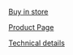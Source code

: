 [Buy in store](https://store.bitcraze.io/products/breakout-deck)

[Product Page](/products/breakout-deck)

[Technical details](/documentation/wiki/breakout-deck/)

